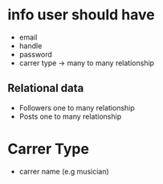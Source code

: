 # info user should have
* email
* handle
* password
* carrer type -> many to many relationship
## Relational data
* Followers one to many relationship
* Posts one to many relationship

# Carrer Type
* carrer name (e.g musician)